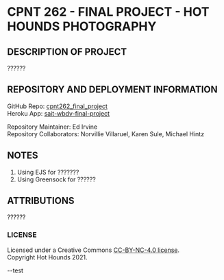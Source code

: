 # CPNT 262 - FINAL PROJECT - HOT HOUNDS PHOTOGRAPHY

##  DESCRIPTION OF PROJECT 

??????

##  REPOSITORY AND DEPLOYMENT INFORMATION  

GitHub Repo:  [cpnt262_final_project](https://github.com/edirvine333/cpnt262_final_project)  
Heroku App:  [sait-wbdv-final-project](https://sait-wbdv-final-project.herokuapp.com/)  

Repository Maintainer:  Ed Irvine  
Repository Collaborators:  Norvillie Villaruel, Karen Sule, Michael Hintz  

## NOTES

1.  Using EJS for ???????  
2.  Using Greensock for ??????  

## ATTRIBUTIONS

??????

### LICENSE  
Licensed under a Creative Commons [CC-BY-NC-4.0 license](https://creativecommons.org/licenses/by-nc/4.0/).  
Copyright Hot Hounds 2021. 

--test



